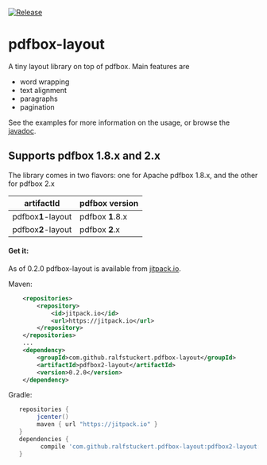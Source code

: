 [![Release](https://jitpack.io/v/ralfstuckert/pdfbox-layout.svg)](https://jitpack.io/#ralfstuckert/pdfbox-layout)

# pdfbox-layout
A tiny layout library on top of pdfbox. Main features are

* word wrapping
* text alignment
* paragraphs 
* pagination

See the examples for more information on the usage, or browse the [javadoc](https://jitpack.io/com/github/ralfstuckert/pdfbox-layout/pdfbox2-layout/0.2.0/javadoc/).

## Supports pdfbox 1.8.x and 2.x
The library comes in two flavors: one for Apache pdfbox 1.8.x, and the other for pdfbox 2.x

artifactId | pdfbox version
---------- | -------------
pdfbox**1**-layout | pdfbox **1**.8.x
pdfbox**2**-layout | pdfbox **2**.x


#### Get it:

As of 0.2.0 pdfbox-layout is available from [jitpack.io](https://jitpack.io/#ralfstuckert/pdfbox-layout). 

Maven:

```xml
    <repositories>
        <repository>
            <id>jitpack.io</id>
            <url>https://jitpack.io</url>
        </repository>
    </repositories>
    ...
    <dependency>
        <groupId>com.github.ralfstuckert.pdfbox-layout</groupId>
        <artifactId>pdfbox2-layout</artifactId>
        <version>0.2.0</version>
    </dependency>
```

Gradle:

```gradle
   repositories { 
        jcenter()
        maven { url "https://jitpack.io" }
   }
   dependencies {
         compile 'com.github.ralfstuckert.pdfbox-layout:pdfbox2-layout:0.2.0'
   }
```